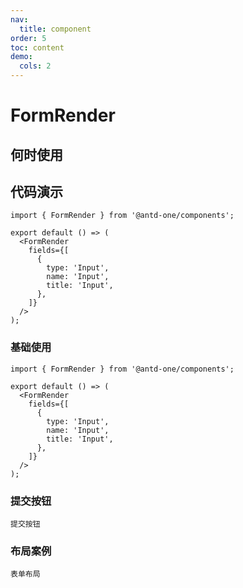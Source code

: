 ```yaml
---
nav:
  title: component
order: 5
toc: content
demo:
  cols: 2
---
```


# FormRender

## 何时使用

## 代码演示

```tsx | pure
import { FormRender } from '@antd-one/components';

export default () => (
  <FormRender
    fields={[
      {
        type: 'Input',
        name: 'Input',
        title: 'Input',
      },
    ]}
  />
);
```

### 基础使用

```tsx 
import { FormRender } from '@antd-one/components';

export default () => (
  <FormRender
    fields={[
      {
        type: 'Input',
        name: 'Input',
        title: 'Input',
      },
    ]}
  />
);
```

### 提交按钮

<code src="./submit.tsx">提交按钮</code>


### 布局案例

<code src="./FormRenderLayoutGrid.tsx">表单布局</code>


